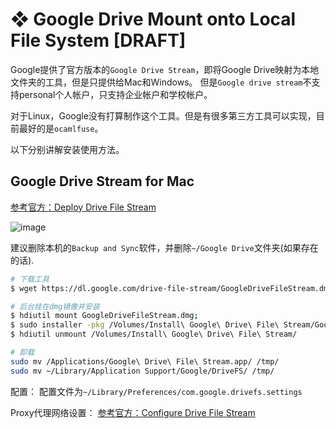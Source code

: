# ❖ Google Drive Mount onto Local File System [DRAFT]

Google提供了官方版本的`Google Drive Stream`，即将Google Drive映射为本地文件夹的工具，但是只提供给Mac和Windows。
但是`Google drive stream`不支持personal个人帐户，只支持企业帐户和学校帐户。

对于Linux，Google没有打算制作这个工具。但是有很多第三方工具可以实现，目前最好的是`ocamlfuse`。

以下分别讲解安装使用方法。


## Google Drive Stream for Mac

[参考官方：Deploy Drive File Stream](https://support.google.com/a/answer/7491144?hl=en)

![image](https://user-images.githubusercontent.com/14041622/49695213-79cd4600-fbd2-11e8-96de-d6c4add65f54.png)

建议删除本机的`Backup and Sync`软件，并删除`~/Google Drive`文件夹(如果存在的话).

```sh
# 下载工具
$ wget https://dl.google.com/drive-file-stream/GoogleDriveFileStream.dmg

# 后台挂在dmg镜像并安装
$ hdiutil mount GoogleDriveFileStream.dmg; 
$ sudo installer -pkg /Volumes/Install\ Google\ Drive\ File\ Stream/GoogleDriveFileStream.pkg -target "/Volumes/Macintosh HD"; 
$ hdiutil unmount /Volumes/Install\ Google\ Drive\ File\ Stream/

# 卸载
sudo mv /Applications/Google\ Drive\ File\ Stream.app/ /tmp/
sudo mv ~/Library/Application Support/Google/DriveFS/ /tmp/
```

配置：
配置文件为`~/Library/Preferences/com.google.drivefs.settings`

Proxy代理网络设置：
[参考官方：Configure Drive File Stream](https://support.google.com/a/answer/7644837)
```

```